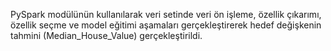PySpark modülünün kullanılarak veri setinde veri ön işleme, özellik çıkarımı, özellik seçme ve model eğitimi aşamaları gerçekleştirerek hedef değişkenin tahmini (Median_House_Value) gerçekleştirildi.
